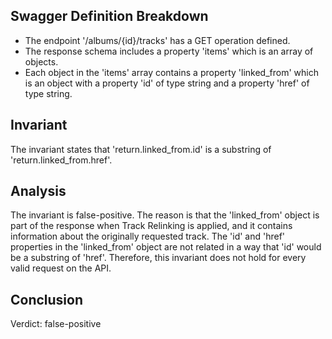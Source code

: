 ## Swagger Definition Breakdown
- The endpoint '/albums/{id}/tracks' has a GET operation defined.
- The response schema includes a property 'items' which is an array of objects.
- Each object in the 'items' array contains a property 'linked_from' which is an object with a property 'id' of type string and a property 'href' of type string.

## Invariant
The invariant states that 'return.linked_from.id' is a substring of 'return.linked_from.href'.

## Analysis
The invariant is false-positive. The reason is that the 'linked_from' object is part of the response when Track Relinking is applied, and it contains information about the originally requested track. The 'id' and 'href' properties in the 'linked_from' object are not related in a way that 'id' would be a substring of 'href'. Therefore, this invariant does not hold for every valid request on the API.

## Conclusion
Verdict: false-positive
